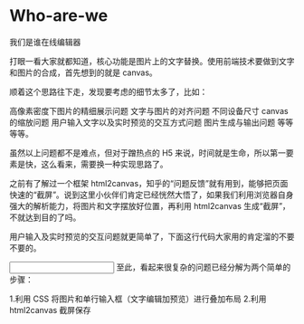 # Who-are-we
我们是谁在线编辑器

打眼一看大家就都知道，核心功能是图片上的文字替换。使用前端技术要做到文字和图片的合成，首先想到的就是 canvas。

顺着这个思路往下走，发现要考虑的细节太多了，比如：

高像素密度下图片的精细展示问题
文字与图片的对齐问题
不同设备尺寸 canvas 的缩放问题
用户输入文字以及实时预览的交互方式问题
图片生成与输出问题
等等等等。

虽然以上问题都不是难点，但对于蹭热点的 H5 来说，时间就是生命，所以第一要素是快，这么看来，需要换一种实现思路了。

之前有了解过一个框架 html2canvas，知乎的“问题反馈”就有用到，能够把页面快速的“截屏”。说到这里小伙伴们肯定已经恍然大悟了，如果我们利用浏览器自身强大的解析能力，将图片和文字摆放好位置，再利用 html2canvas 生成“截屏”，不就达到目的了吗。

用户输入及实时预览的交互问题就更简单了，下面这行代码大家用的肯定溜的不要不要的。

<input type="text" value="" />
至此，看起来很复杂的问题已经分解为两个简单的步骤：

1.利用 CSS 将图片和单行输入框（文字编辑加预览）进行叠加布局
2.利用 html2canvas 截屏保存
